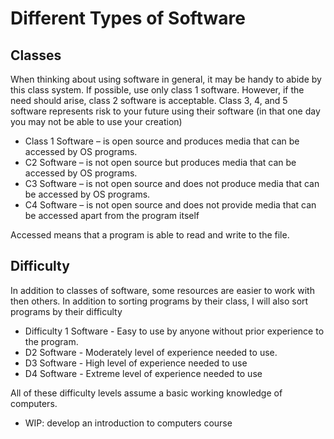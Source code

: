 # Different Types of Software

## Classes

When thinking about using software in general, it may be handy to abide by this class system. If possible, use only class 1 software. However, if the need should arise, class 2 software is acceptable. Class 3, 4, and 5 software represents risk to your future using their software (in that one day you may not be able to use your creation)

* Class 1 Software – is open source and produces media that can be accessed by OS programs.
* C2 Software – is not open source but produces media that can be accessed by OS programs.
* C3 Software – is not open source and does not produce media that can be accessed by OS programs.
* C4 Software – is not open source and does not provide media that can be accessed apart from the program itself

Accessed means that a program is able to read and write to the file.

## Difficulty

In addition to classes of software, some resources are easier to work with then others. In addition to sorting programs by their class, I will also sort programs by their difficulty

* Difficulty 1 Software - Easy to use by anyone without prior experience to the program.
* D2 Software - Moderately level of experience needed to use.
* D3 Software - High level of experience needed to use
* D4 Software - Extreme level of experience needed to use

All of these difficulty levels assume a basic working knowledge of computers.

* WIP: develop an introduction to computers course
